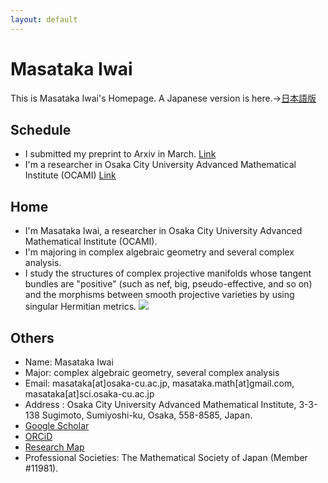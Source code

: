 ```yaml
---
layout: default
---
```




# **Masataka Iwai**
This is Masataka Iwai's Homepage.
A Japanese version is here.→[日本語版](https://masataka123.github.io/blog3/)

## **Schedule**
- I submitted my preprint to Arxiv in March. [Link](https://arxiv.org/abs/2103.08779)
- I'm a researcher in Osaka City University Advanced Mathematical Institute (OCAMI) [Link](http://www.sci.osaka-cu.ac.jp/OCAMI/eng/about/member/member.html)

## **Home**
- I'm Masataka Iwai, a researcher in Osaka City University Advanced Mathematical Institute (OCAMI).
- I'm majoring in complex algebraic geometry and several complex analysis.
- I study the structures of complex projective manifolds whose tangent bundles are "positive" (such as nef, big, pseudo-effective, and so on) and the morphisms between smooth projective varieties by using singular Hermitian metrics.
![](https://masataka123.github.io/blog3_e/picture/1.jpg )

## **Others**
- Name: Masataka Iwai
- Major: complex algebraic geometry, several complex analysis
- Email: masataka[at]osaka-cu.ac.jp, masataka.math[at]gmail.com, masataka[at]sci.osaka-cu.ac.jp
- Address : Osaka City University Advanced Mathematical Institute, 3-3-138 Sugimoto, Sumiyoshi-ku, Osaka,  558-8585,  Japan.
- [Google Scholar](https://scholar.google.com/citations?hl=ja&user=ZTKnR6QAAAAJ)
- [ORCiD](https://orcid.org/0000-0002-0273-0360)
- [Research Map](https://researchmap.jp/Masataka_iwai)
- Professional Societies: The Mathematical Society of Japan (Member #11981).

<!-- 
and a researcher in Research Institute for Mathmatical Science, Kyoto University (RIMS).
- Address 2: Research Institute for Mathematical Sciences, Kyoto University, Kyoto 606-8502, Japan.
-->

